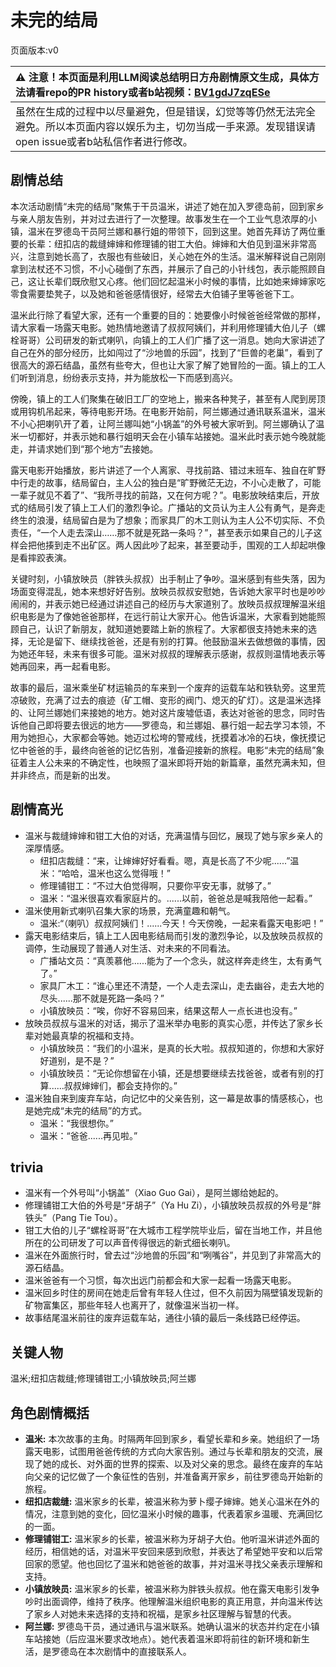 # 未完的结局
页面版本:v0
 

| :warning: 注意！本页面是利用LLM阅读总结明日方舟剧情原文生成，具体方法请看repo的PR history或者b站视频：[BV1gdJ7zqESe](https://www.bilibili.com/video/BV1gdJ7zqESe/)         |
|:----------------------------|
| 虽然在生成的过程中以尽量避免，但是错误，幻觉等等仍然无法完全避免。所以本页面内容以娱乐为主，切勿当成一手来源。发现错误请open issue或者b站私信作者进行修改。|



## 剧情总结
本次活动剧情“未完的结局”聚焦于干员温米，讲述了她在加入罗德岛前，回到家乡与亲人朋友告别，并对过去进行了一次整理。故事发生在一个工业气息浓厚的小镇，温米在罗德岛干员阿兰娜和暴行姐的带领下，回到这里。她首先拜访了两位重要的长辈：纽扣店的裁缝婶婶和修理铺的钳工大伯。婶婶和大伯见到温米非常高兴，注意到她长高了，衣服也有些破旧，关心她在外的生活。温米解释说自己刚刚拿到法杖还不习惯，不小心碰倒了东西，并展示了自己的小针线包，表示能照顾自己，这让长辈们既欣慰又心疼。他们回忆起温米小时候的事情，比如她来婶婶家吃零食需要垫凳子，以及她和爸爸感情很好，经常去大伯铺子里等爸爸下工。

温米此行除了看望大家，还有一个重要的目的：她要像小时候爸爸经常做的那样，请大家看一场露天电影。她热情地邀请了叔叔阿姨们，并利用修理铺大伯儿子（螺栓哥哥）公司研发的新式喇叭，向镇上的工人们广播了这一消息。她向大家讲述了自己在外的部分经历，比如闯过了“沙地兽的乐园”，找到了“巨兽的老巢”，看到了很高大的源石结晶，虽然有些夸大，但也让大家了解了她冒险的一面。镇上的工人们听到消息，纷纷表示支持，并为能放松一下而感到高兴。

傍晚，镇上的工人们聚集在破旧工厂的空地上，搬来各种凳子，甚至有人爬到房顶或用钩机吊起来，等待电影开场。在电影开始前，阿兰娜通过通讯联系温米，温米不小心把喇叭开了着，让阿兰娜叫她“小锅盖”的外号被大家听到。阿兰娜确认了温米一切都好，并表示她和暴行姐明天会在小镇车站接她。温米此时表示她今晚就能走，并请求她们到“那个地方”去接她。

露天电影开始播放，影片讲述了一个人离家、寻找前路、错过末班车、独自在旷野中行走的故事，结局留白，主人公的独白是“旷野微茫无边，不小心走散了，可能一辈子就见不着了”、“我所寻找的前路，又在何方呢？”。电影放映结束后，开放式的结局引发了镇上工人们的激烈争论。广播站的文员认为主人公有勇气，是奔走终生的浪漫，结局留白是为了想象；而家具厂的木工则认为主人公不切实际、不负责任，“一个人走去深山……那不就是死路一条吗？”，甚至表示如果自己的儿子这样会把他揍到走不出矿区。两人因此吵了起来，甚至要动手，围观的工人却起哄像是看摔跤表演。

关键时刻，小镇放映员（胖铁头叔叔）出手制止了争吵。温米感到有些失落，因为场面变得混乱，她本来想好好告别。放映员叔叔安慰她，告诉她大家平时也是吵吵闹闹的，并表示她已经通过讲述自己的经历与大家道别了。放映员叔叔理解温米组织电影是为了像她爸爸那样，在远行前让大家开心。他告诉温米，大家看到她能照顾自己，认识了新朋友，就知道她要踏上新的旅程了。大家都很支持她未来的选择，无论是留下、继续找爸爸，还是有别的打算。他鼓励温米去做想做的事情，因为她还年轻，未来有很多可能。温米对叔叔的理解表示感谢，叔叔则温情地表示等她再回来，再一起看电影。

故事的最后，温米乘坐矿材运输员的车来到一个废弃的运载车站和铁轨旁。这里荒凉破败，充满了过去的痕迹（矿工帽、变形的阀门、熄灭的矿灯）。这是温米选择的、让阿兰娜她们来接她的地方。她对这片废墟低语，表达对爸爸的思念，同时告诉他自己即将要去很远的地方——罗德岛，和兰娜姐、暴行姐一起去学习本领，不用为她担心，大家都会等她。她迈过松垮的警戒线，抚摸着冰冷的石块，像抚摸记忆中爸爸的手，最终向爸爸的记忆告别，准备迎接新的旅程。电影“未完的结局”象征着主人公未来的不确定性，也映照了温米即将开始的新篇章，虽然充满未知，但并非终点，而是新的出发。
## 剧情高光
*   温米与裁缝婶婶和钳工大伯的对话，充满温情与回忆，展现了她与家乡亲人的深厚情感。
    *   纽扣店裁缝：“来，让婶婶好好看看。嗯，真是长高了不少呢......”温米：“哈哈，温米也这么觉得哦！”
    *   修理铺钳工：“不过大伯觉得啊，只要你平安无事，就够了。”
    *   温米：“温米很喜欢看家庭片的。......以前，爸爸总是喊我陪他一起看。”
*   温米使用新式喇叭召集大家的场景，充满童趣和朝气。
    *   温米:“（喇叭）叔叔阿姨们！......今天！今天傍晚，一起来看露天电影吧！”
*   露天电影结束后，镇上工人因电影结局而引发的激烈争论，以及放映员叔叔的调停，生动展现了普通人对生活、对未来的不同看法。
    *   广播站文员：“真羡慕他......能为了一个念头，就这样奔走终生，太有勇气了。”
    *   家具厂木工：“谁心里还不清楚，一个人走去深山，走去幽谷，走去大地的尽头......那不就是死路一条吗？”
    *   小镇放映员：“唉，你好不容易回来，结果这帮人一点长进也没有。”
*   放映员叔叔与温米的对话，揭示了温米举办电影的真实心愿，并传达了家乡长辈对她最真挚的祝福和支持。
    *   小镇放映员：“我们的小温米，是真的长大啦。叔叔知道的，你想和大家好好道别，是不是？”
    *   小镇放映员：“无论你想留在小镇，还是想要继续去找爸爸，或者有别的打算......叔叔婶婶们，都会支持你的。”
*   温米独自来到废弃车站，向记忆中的父亲告别，这一幕是故事的情感核心，也是她完成“未完的结局”的方式。
    *   温米：“我很想你。”
    *   温米：“爸爸......再见啦。”
## trivia
*   温米有一个外号叫“小锅盖”（Xiao Guo Gai），是阿兰娜给她起的。
*   修理铺钳工大伯的外号是“牙胡子”（Ya Hu Zi），小镇放映员叔叔的外号是“胖铁头”（Pang Tie Tou）。
*   钳工大伯的儿子“螺栓哥哥”在大城市工程学院毕业后，留在当地工作，并且他所在的公司研发了可以声音传得很远的新式细长喇叭。
*   温米在外面旅行时，曾去过“沙地兽的乐园”和“咧嘴谷”，并见到了非常高大的源石结晶。
*   温米爸爸有一个习惯，每次出远门前都会和大家一起看一场露天电影。
*   温米回乡时住的房间在她走后曾有年轻人住过，但不久前因为隔壁镇发现新的矿物富集区，那些年轻人也离开了，就像温米当初一样。
*   故事结尾温米前往的废弃运载车站，通往小镇的最后一条线路已经停运。
## 关键人物
温米;纽扣店裁缝;修理铺钳工;小镇放映员;阿兰娜
## 角色剧情概括
-   **温米:** 本次故事的主角。时隔两年回到家乡，看望长辈和乡亲。她组织了一场露天电影，试图用爸爸传统的方式向大家告别。通过与长辈和朋友的交流，展现了她的成长、对外面的世界的探索、以及对父亲的思念。最终在废弃的车站向父亲的记忆做了一个象征性的告别，并准备离开家乡，前往罗德岛开始新的旅程。
-   **纽扣店裁缝:** 温米家乡的长辈，被温米称为萝卜缨子婶婶。她关心温米在外的情况，注意到她的变化，回忆温米小时候的趣事，代表着家乡温暖、充满回忆的一面。
-   **修理铺钳工:** 温米家乡的长辈，被温米称为牙胡子大伯。他听温米讲述外面的经历，相信她的话，对温米平安回来感到欣慰，并表达了希望她平安和以后常回家的愿望。他也回忆了温米和她爸爸的故事，并对温米寻找父亲表示理解和支持。
-   **小镇放映员:** 温米家乡的长辈，被温米称为胖铁头叔叔。他在露天电影引发争吵时出面调停，维持了秩序。他理解温米组织电影的真正用意，并向温米传达了家乡人对她未来选择的支持和祝福，是家乡社区理解与智慧的代表。
-   **阿兰娜:** 罗德岛干员，通过通讯与温米联系。她确认温米的状态并约定在小镇车站接她（后应温米要求改地点）。她代表着温米即将前往的新环境和新生活，是罗德岛在本次剧情中的直接联系人。